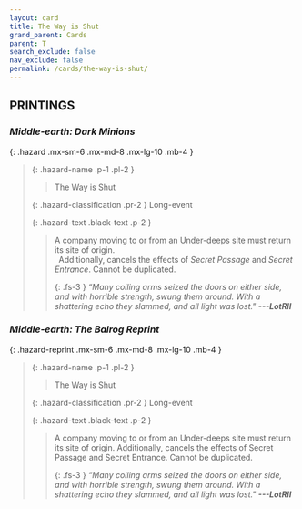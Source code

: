 ```yaml
---
layout: card
title: The Way is Shut
grand_parent: Cards
parent: T
search_exclude: false
nav_exclude: false
permalink: /cards/the-way-is-shut/
---
```


## PRINTINGS


### _Middle-earth: Dark Minions_

{: .hazard .mx-sm-6 .mx-md-8 .mx-lg-10 .mb-4 }
> {: .hazard-name .p-1 .pl-2 }
> > <div class="hazard-mp"></div>
> > <div class="card-name">The Way is Shut</div>
>
> {: .hazard-classification .pr-2 }
> Long-event
>
> {: .hazard-text .black-text .p-2 }
> > A company moving to or from an Under-deeps site must return its site of origin. <br>&ensp;Additionally, cancels the effects of _Secret Passage_ and _Secret Entrance_. Cannot be duplicated. 
> > 
> > {: .fs-3 } 
> > _“Many coiling arms seized the doors on either side, and with horrible strength, swung them around. With a shattering echo they slammed, and all light was lost."_ ***---&#65279;LotRII*** 
>

### _Middle-earth: The Balrog Reprint_

{: .hazard-reprint .mx-sm-6 .mx-md-8 .mx-lg-10 .mb-4 }
> {: .hazard-name .p-1 .pl-2 }
> > <div class="hazard-mp"></div>
> > <div class="card-name">The Way is Shut</div>
>
> {: .hazard-classification .pr-2 }
> Long-event
>
> {: .hazard-text .black-text .p-2 }
> > A company moving to or from an Under-deeps site must return its site of origin. Additionally, cancels the effects of Secret Passage and Secret Entrance. Cannot be duplicated. 
> > 
> > {: .fs-3 } 
> > _“Many coiling arms seized the doors on either side, and with horrible strength, swung them around. With a shattering echo they slammed, and all light was lost."_ ***---&#65279;LotRII*** 
>
